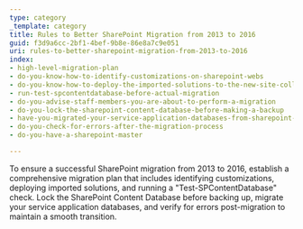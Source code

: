```yaml
---
type: category
_template: category
title: Rules to Better SharePoint Migration from 2013 to 2016
guid: f3d9a6cc-2bf1-4bef-9b8e-86e8a7c9e051
uri: rules-to-better-sharepoint-migration-from-2013-to-2016
index:
- high-level-migration-plan
- do-you-know-how-to-identify-customizations-on-sharepoint-webs
- do-you-know-how-to-deploy-the-imported-solutions-to-the-new-site-collection
- run-test-spcontentdatabase-before-actual-migration
- do-you-advise-staff-members-you-are-about-to-perform-a-migration
- do-you-lock-the-sharepoint-content-database-before-making-a-backup
- have-you-migrated-your-service-application-databases-from-sharepoint-2010-to-2013
- do-you-check-for-errors-after-the-migration-process
- do-you-have-a-sharepoint-master

---
```


To ensure a successful SharePoint migration from 2013 to 2016, establish a comprehensive migration plan that includes identifying customizations, deploying imported solutions, and running a "Test-SPContentDatabase" check. Lock the SharePoint Content Database before backing up, migrate your service application databases, and verify for errors post-migration to maintain a smooth transition.
